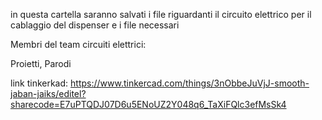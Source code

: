 in questa cartella saranno salvati i file riguardanti il circuito elettrico per il cablaggio del dispenser e i file necessari

Membri del team circuiti elettrici:

Proietti, Parodi

link tinkerkad: https://www.tinkercad.com/things/3nObbeJuVjJ-smooth-jaban-jaiks/editel?sharecode=E7uPTQDJ07D6u5ENoUZ2Y048q6_TaXiFQlc3efMsSk4
